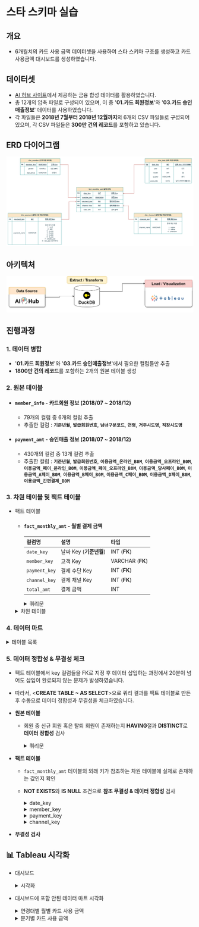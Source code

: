 # 스타 스키마 실습

## 개요
- 6개월치의 카드 사용 금액 데이터셋을 사용하여 스타 스키마 구조를 생성하고 카드 사용금액 대시보드를 생성하였습니다.

## 데이터셋
- [AI 허브 사이트](https://www.aihub.or.kr/aihubdata/data/view.do?currMenu=115&topMenu=100&&srchDataRealmCode=REALM015&aihubDataSe=data&dataSetSn=71792)에서 제공하는 금융 합성 데이터를 활용하였습니다. 
- 총 12개의 압축 파일로 구성되어 있으며, 이 중 '**01.카드 회원정보**'와 '**03.카드 승인매출정보**' 데이터를 사용하였습니다.
- 각 파일들은  **2018년 7월부터 2018년 12월까지**의 6개의 CSV 파일들로 구성되어 있으며, 각 CSV 파일들은 **300만 건의 레코드**를 포함하고 있습니다.

## ERD 다이어그램
![ERD](./img/erd.png)
## 아키텍처
![ERD](./img/dw_architect.png)

## 진행과정
  ### 1. 데이터 병합
  - '**01.카드 회원정보**'와 '**03.카드 승인매출정보**'에서 필요한 컬럼들만 추출
  - **1800만 건의 레코드**를 포함하는 2개의 원본 테이블 생성
  
  ### 2. 원본 테이블    
  - #### `member_info` - 카드회원 정보 (2018/07 ~ 2018/12)
    - 79개의 컬럼 중 6개의 컬럼 추출
    - 추출한 컬럼 : **`기준년월`**, **`발급회원번호`**, **`남녀구분코드`**, **`연령`**, **`거주시도명`**, **`직장시도명`**

  - #### `payment_amt` - 승인매출 정보 (2018/07 ~ 2018/12)
    - 430개의 컬럼 중 13개 컬럼 추출
    - 추출한 컬럼 : **`기준년월`**, **`발급회원번호`**, **`이용금액_온라인_B0M`**, **`이용금액_오프라인_B0M`**, **`이용금액_페이_온라인_B0M`**, **`이용금액_페이_오프라인_B0M`**, **`이용금액_당사페이_B0M`**, **`이용금액_A페이_B0M`**, **`이용금액_B페이_B0M`**, **`이용금액_C페이_B0M`**, **`이용금액_D페이_B0M`**, **`이용금액_간편결제_B0M`**

  
   
  ### 3. 차원 테이블 및 팩트 테이블
  - 팩트 테이블
    - #### `fact_monthly_amt` - 월별 결제 금액
        | 컬럼명 | 설명 | 타입 |
        | --- | --- | --- |
        | `date_key` | 날짜 Key (**기준년월**) | INT (**FK**) |
        | `member_key` | 고객 Key | VARCHAR (**FK**) |
        | `payment_key` | 결제 수단 Key | INT (**FK**) |
        | `channel_key` | 결제 채널 Key | INT (**FK**) |
        | `total_amt` | 결제 금액 | INT |
    
      <details>
      <summary>쿼리문</summary>
        
        - 병합한 2개의 테이블에서 월별 고객별 지불 수단별 총합의 결과를 unpivot을 사용하여 생성하였습니다. 
  
      ```sql
      CREATE TABLE fact.fact_total_amt AS
      WITH unpivoted AS 
      (
          SELECT 기준년월 AS date_key, 발급회원번호 AS member_key, '이용금액_온라인_B0M' AS col_name, 이용금액_온라인_B0M AS total_amt FROM card_usage.payment_amt WHERE 이용금액_온라인_B0M IS NOT NULL
          UNION ALL
          SELECT 기준년월, 발급회원번호, '이용금액_오프라인_B0M', 이용금액_오프라인_B0M FROM card_usage.payment_amt WHERE 이용금액_오프라인_B0M IS NOT NULL
          UNION ALL
          SELECT 기준년월, 발급회원번호, '이용금액_페이_온라인_B0M', 이용금액_페이_온라인_B0M FROM card_usage.payment_amt WHERE 이용금액_페이_온라인_B0M IS NOT NULL
          UNION ALL
          SELECT 기준년월, 발급회원번호, '이용금액_페이_오프라인_B0M', 이용금액_페이_오프라인_B0M FROM card_usage.payment_amt WHERE 이용금액_페이_오프라인_B0M IS NOT NULL
          UNION ALL
          SELECT 기준년월, 발급회원번호, '이용금액_당사페이_B0M', 이용금액_당사페이_B0M FROM card_usage.payment_amt WHERE 이용금액_당사페이_B0M IS NOT NULL
          UNION ALL
          SELECT 기준년월, 발급회원번호, '이용금액_A페이_B0M', 이용금액_A페이_B0M FROM card_usage.payment_amt WHERE 이용금액_A페이_B0M IS NOT NULL
          UNION ALL
          SELECT 기준년월, 발급회원번호, '이용금액_B페이_B0M', 이용금액_B페이_B0M FROM card_usage.payment_amt WHERE 이용금액_B페이_B0M IS NOT NULL
          UNION ALL
          SELECT 기준년월, 발급회원번호, '이용금액_C페이_B0M', 이용금액_C페이_B0M FROM card_usage.payment_amt WHERE 이용금액_C페이_B0M IS NOT NULL
          UNION ALL
          SELECT 기준년월, 발급회원번호, '이용금액_D페이_B0M', 이용금액_D페이_B0M FROM card_usage.payment_amt WHERE 이용금액_D페이_B0M IS NOT NULL
          UNION ALL
          SELECT 기준년월, 발급회원번호, '이용금액_간편결제_B0M', 이용금액_간편결제_B0M FROM card_usage.payment_amt WHERE 이용금액_간편결제_B0M IS NOT NULL
      ), with_keys AS (
          SELECT
              date_key,
              member_key,
              CASE col_name
                  WHEN '이용금액_온라인_B0M' THEN 1
                  WHEN '이용금액_오프라인_B0M' THEN 1
                  WHEN '이용금액_페이_온라인_B0M' THEN 2
                  WHEN '이용금액_페이_오프라인_B0M' THEN 2
                  WHEN '이용금액_당사페이_B0M' THEN 3
                  WHEN '이용금액_A페이_B0M' THEN 4
                  WHEN '이용금액_B페이_B0M' THEN 5
                  WHEN '이용금액_C페이_B0M' THEN 6
                  WHEN '이용금액_D페이_B0M' THEN 7
                  WHEN '이용금액_간편결제_B0M' THEN 8
              END AS payment_key,
              CASE col_name
                  WHEN '이용금액_온라인_B0M' THEN 1
                  WHEN '이용금액_오프라인_B0M' THEN 2
                  WHEN '이용금액_페이_온라인_B0M' THEN 1
                  WHEN '이용금액_페이_오프라인_B0M' THEN 2
                  ELSE -1
              END AS channel_key,
              total_amt
          FROM unpivoted
      )
      SELECT
          date_key,
          member_key,
          payment_key,
          channel_key,
          SUM(total_amt) AS total_amt
      FROM with_keys
      GROUP BY date_key, member_key, payment_key, channel_key
      ```
  
      </details>
      
    <details>
    <summary>차원 테이블</summary>
  
    - #### `dim_member` - 회원
  
    | 컬럼명 | 설명 | 타입 |
    | --- | --- | --- |
    | `member_key` | 고객 Key  | VARCHAR (**PK**) |
    | `gender` | 성별 (**M/F**) | VARCHAR |
    | `age_group` | 연령대 | VARCHAR |
  
    - #### `dim_date` - 날짜
  
    | 컬럼명 | 설명 | 타입 |
    | --- | --- | --- |
    | `date_key` | 날짜 Key (**YYYYMM**)  | INT (**PK**) |
    | `used_date`  | 날짜 (**YYYY-MM-01**) | DATE |
    | `year` | 연도 | INT |
    | `month` | 월 | INT |
    | `quarter` | 분기 | VARCHAR |
  
    - #### `dim_payment`- 결제 수단
  
    | 컬럼명 | 설명 | 타입 |
    | --- | --- | --- |
    | `payment_key` | 결제 방식 Key | INT (**PK**) |
    | `payment_name` | 결제 방식 이름 | VARCHAR |
    
      <payment_name 컬럼 값에 따른 표기>
      1 : card
      2 : pay
      3 : a_pay
      4 : b_pay
      5 : c_pay
      6 : d_pay
      7 : simple_pay
      8 : our_pay (당사페이) 
  
    - #### `dim_channel` - 결제 채널
  
    | 컬럼명 | 설명 | 타입 |
    | --- | --- | --- |
    | `channel_key` | 결제 채널 Key | INT (**PK**) |
    | `channel_name` | 결제 채널 이름 | VARCHAR |
      <channel_name 컬럼 값에 따른 표기>
      1 : online
      2 : offline
      -1 : unknown
    </details>

### 4. 데이터 마트 
  <details>
    <summary>테이블 목록</summary>

  - #### `dm_monthly_amt` - 전체 월별 총액

    |컬럼명|설명|타입|
    |------|---|---|
    |`used_date`|날짜 (**YYYY-MM-01**) |DATE|
    |`monthly_sum`|총 금액|INT|
  
  - #### `dm_quarter_amt` - 분기별 총액
      
    |컬럼명|설명|타입|
    |------|---|---|
    |`year`|년|INT|
    |`quarter`|분기|VARCHAR|
    |`quarter_amt`|분기별 총액|INT|
  
  - #### `dm_monthly_payment_amt` - 결제 수단별 월별 총액
      
    |컬럼명|설명|타입|
    |------|---|---|
    |`used_date`|날짜 (**YYYY-MM-01**) |DATE|
    |`payment_name`|결제 수단|VARCHAR|
    |`monthly_payment_amt`|결제 수단별 월별 총액|INT|
  
  - #### `dm_monthly_channel_amt` - 유입 채널별 월별 총액
  
    | 컬럼명 | 설명 | 타입 |
    | --- | --- | --- |
    |`used_date`| 날짜 (**YYYY-MM-01**)  | DATE |
    |`channel_name`| 유입 채널명 | VARCHAR |
    |`monthly_channel_amt`| 채널별 월별 총액 | INT |
  
  - #### `dm_monthly_gender_amt` - 성별 월별 총액
  
    | 컬럼명 | 설명 | 타입 |
    | --- | --- | --- |
    |`used_date`| 날짜 (**YYYY-MM-01**)  | DATE |
    |`gender`| 성별 (**M/F**) | VARCHAR |
    |`monthly_gender_amt`| 성별 월별 총액 | INT |
  
  - #### `dm_monthly_age_amt` - 연령대별 월별 총액
  
    | 컬럼명 | 설명 | 타입 |
    | --- | --- | --- |
    |`used_date` 날짜 (**YYYY-MM-01**)  | DATE |
    |`age_group` 연령대 | VARCHAR |
    |`monthly_age_amt` 연령대별 월별 총액 | INT |
  
  
    
  </details>


    


### 5. 데이터 정합성 & 무결성 체크
- 팩트 테이블에서 key 컬럼들을 FK로 지정 후 데이터 삽입하는 과정에서 20분이 넘어도 삽입이 완료되지 않는 문제가 발생하였습니다.
- 따라서, <**CREATE TABLE ~ AS SELECT**>으로 쿼리 결과를 팩트 테이블로 만든 후 수동으로 데이터 정합성과 무결성을 체크하였습니다.
  
- **원본 테이블**
  - 회원 중 신규 회원 혹은 탈퇴 회원이 존재하는지 **HAVING**절과 **DISTINCT**로 **데이터 정합성** 검사
    <details>
      <summary>쿼리문</summary>
  
      ```sql
      select 
        발급회원번호, 
        count(발급회원번호) as cnt
      from card_member.member_info
      group by 1
      having cnt < 6;
      ```
    </details>

- **팩트 테이블**
  - `fact_monthly_amt` 테이블의 외래 키가 참조하는 차원 테이블에 실제로 존재하는 값인지 확인
  - **NOT EXISTS**와 **IS NULL** 조건으로 **참조 무결성 & 데이터 정합성** 검사

    <details>
      <summary>date_key</summary>
  
      ```sql
      SELECT
          f.*
      FROM
          fact.fact_monthly_amt AS f
      WHERE
          f.date_key IS NULL
          OR NOT EXISTS (
              SELECT
                  1
              FROM
                  dim.dim_date AS d
              WHERE
                  f.date_key = d.date_key
          );
      ```
    </details>

    <details>
    <summary>member_key</summary>
  
      ```sql
      SELECT
          f.*
      FROM
          fact.fact_monthly_amt AS f
      WHERE
          f.member_key IS NULL
          OR NOT EXISTS (
              SELECT
                  1
              FROM
                  dim.dim_member AS d
              WHERE
                  f.member_key = d.member_key
          );
      ```
    </details>

    <details>
    <summary>payment_key</summary>
  
      ```sql
      SELECT
          f.*
      FROM
          fact.fact_monthly_amt AS f
      WHERE
          f.payment_key IS NULL
          OR NOT EXISTS (
              SELECT
                  1
              FROM
                  dim.dim_payment AS d
              WHERE
                  f.payment_key = d.payment_key
          );
      ```
    </details>

    <details>
    <summary>channel_key</summary>
  
      ```sql
      SELECT
          f.*
      FROM
          fact.fact_monthly_amt AS f
      WHERE
          f.channel_key IS NULL
          OR NOT EXISTS (
              SELECT
                  1
              FROM
                  dim.dim_channel AS d
              WHERE
                  f.channel_key = d.channel_key
          );
      ```
    </details>


- **무결성 검사**


## 📊 Tableau 시각화
- 대시보드
  <details>
    <summary>시각화</summary>
        <img src="./img/dashboard.png"width="850" height="680"/>
  </details>
    

- 대시보드에 포함 안된 데이터 마트 시각화
  <details>
    <summary>연령대별 월별 카드 사용 금액</summary>
        <img src="./img/age_monthly.png"width="400" height="450"/>
  </details>

  <details>
    <summary>분기별 카드 사용 금액</summary>
        <img src="./img/quarter.png"width="200" height="550"/>
  </details>


 

